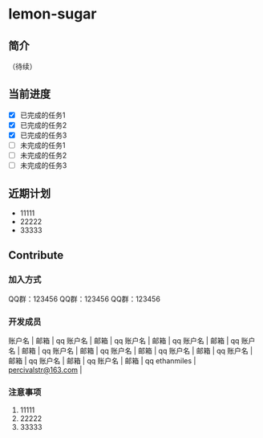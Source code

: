 # lemon-sugar
## 简介
（待续）
## 当前进度
* [x] 已完成的任务1
* [x] 已完成的任务2
* [x] 已完成的任务3
* [ ] 未完成的任务1
* [ ] 未完成的任务2
* [ ] 未完成的任务3
## 近期计划
- 11111
- 22222
- 33333
## Contribute
### 加入方式
QQ群：123456
QQ群：123456
QQ群：123456
### 开发成员
账户名 | 邮箱 | qq
账户名 | 邮箱 | qq
账户名 | 邮箱 | qq
账户名 | 邮箱 | qq
账户名 | 邮箱 | qq
账户名 | 邮箱 | qq
账户名 | 邮箱 | qq
账户名 | 邮箱 | qq
账户名 | 邮箱 | qq
账户名 | 邮箱 | qq
账户名 | 邮箱 | qq
ethanmiles | percivalstr@163.com |
### 注意事项
1. 11111
2. 22222
3. 33333

